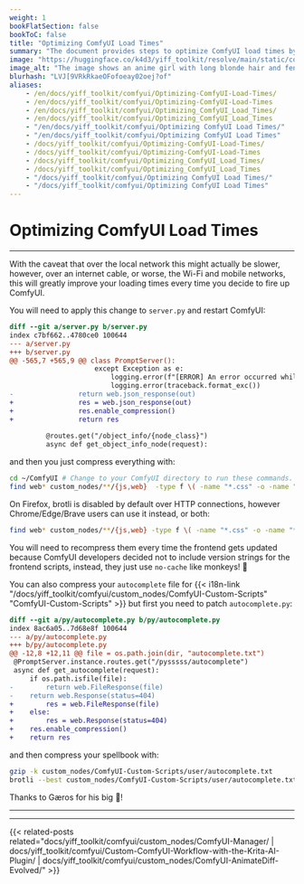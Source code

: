```yaml
---
weight: 1
bookFlatSection: false
bookToC: false
title: "Optimizing ComfyUI Load Times"
summary: "The document provides steps to optimize ComfyUI load times by enabling compression in the server script and compressing files using gzip and brotli."
image: "https://huggingface.co/k4d3/yiff_toolkit/resolve/main/static/comfyui/make_it_fast.png"
image_alt: "The image shows an anime girl with long blonde hair and fennec ears running through a snowy landscape. The setting appears to be during day time with a sky that transitions from a dark blue to white. The individual is captured mid-stride, with one foot touching the ground and the other lifted behind them, conveying a sense of motion. Streaks of white give an impression of speed or wind rushing past. The foreground shows patches of snow on uneven terrain with exposed earth, while the background features silhouettes of coniferous trees against the sky."
blurhash: "LVJ[9VRkRkaeOFofoeay02oej?of"
aliases:
    - /en/docs/yiff_toolkit/comfyui/Optimizing-ComfyUI-Load-Times/
    - /en/docs/yiff_toolkit/comfyui/Optimizing-ComfyUI-Load-Times
    - /en/docs/yiff_toolkit/comfyui/Optimizing_ComfyUI_Load_Times/
    - /en/docs/yiff_toolkit/comfyui/Optimizing_ComfyUI_Load_Times
    - "/en/docs/yiff_toolkit/comfyui/Optimizing ComfyUI Load Times/"
    - "/en/docs/yiff_toolkit/comfyui/Optimizing ComfyUI Load Times"
    - /docs/yiff_toolkit/comfyui/Optimizing-ComfyUI-Load-Times/
    - /docs/yiff_toolkit/comfyui/Optimizing-ComfyUI-Load-Times
    - /docs/yiff_toolkit/comfyui/Optimizing_ComfyUI_Load_Times/
    - /docs/yiff_toolkit/comfyui/Optimizing_ComfyUI_Load_Times
    - "/docs/yiff_toolkit/comfyui/Optimizing ComfyUI Load Times/"
    - "/docs/yiff_toolkit/comfyui/Optimizing ComfyUI Load Times"
---
```


<!--markdownlint-disable MD025 MD033 -->

# Optimizing ComfyUI Load Times

---

With the caveat that over the local network this might actually be slower, however, over an internet cable, or worse, the Wi-Fi and mobile networks, this will greatly improve your loading times every time you decide to fire up ComfyUI.

You will need to apply this change to `server.py` and restart ComfyUI:

```diff
diff --git a/server.py b/server.py
index c7bf662..4780ce0 100644
--- a/server.py
+++ b/server.py
@@ -565,7 +565,9 @@ class PromptServer():
                     except Exception as e:
                         logging.error(f"[ERROR] An error occurred while retrieving information for the '{x}' node.")
                         logging.error(traceback.format_exc())
-                return web.json_response(out)
+                res = web.json_response(out)
+                res.enable_compression()
+                return res
 
         @routes.get("/object_info/{node_class}")
         async def get_object_info_node(request):
```

and then you just compress everything with:

```bash
cd ~/ComfyUI # Change to your ComfyUI directory to run these commands.
find web* custom_nodes/**/{js,web}  -type f \( -name "*.css" -o -name "*.html" -o -name "*.js" -o -name "*.json" \) ! -name "*.gz" ! -name "*.br" ! -name "*.zst" -print0 | xargs -0 -P $(nproc) -I {} bash -c '[[ ! -f "{}.gz" ]] && gzip -k "{}"'
```

On Firefox, brotli is disabled by default over HTTP connections, however Chrome/Edge/Brave users can use it instead, or both:

```bash
find web* custom_nodes/**/{js,web} -type f \( -name "*.css" -o -name "*.html" -o -name "*.js" -o -name "*.json" \)  -print0 | xargs -0 -P $(nproc) -I {} bash -c '[[ ! -f "{}.br" ]] && brotli --best "{}"'
```

<!--
One day [aiohttp](https://docs.aiohttp.org/en/stable/index.html) will support zstd and then maybe this will be relevant:

```bash
find web* custom_nodes/**/{js,web} -type f \( -name "*.css" -o -name "*.html" -o -name "*.js" -o -name "*.json" \)  -print0 | xargs -0 -P $(nproc) -I {} bash -c '[[ ! -f "{}.zst" ]] && zstd -19 -q "{}"'
```
-->

You will need to recompress them every time the frontend gets updated because ComfyUI developers decided not to include version strings for the frontend scripts, instead, they just use `no-cache` like monkeys! 🐺

You can also compress your `autocomplete` file for {{< i18n-link "/docs/yiff_toolkit/comfyui/custom_nodes/ComfyUI-Custom-Scripts" "ComfyUI-Custom-Scripts" >}} but first you need to patch `autocomplete.py`:

```diff
diff --git a/py/autocomplete.py b/py/autocomplete.py
index 8ac6a05..7d68e8f 100644
--- a/py/autocomplete.py
+++ b/py/autocomplete.py
@@ -12,8 +12,11 @@ file = os.path.join(dir, "autocomplete.txt")
 @PromptServer.instance.routes.get("/pysssss/autocomplete")
 async def get_autocomplete(request):
     if os.path.isfile(file):
-        return web.FileResponse(file)
-    return web.Response(status=404)
+        res = web.FileResponse(file)
+    else:
+        res = web.Response(status=404)
+    res.enable_compression()
+    return res
```

and then compress your spellbook with:

```bash
gzip -k custom_nodes/ComfyUI-Custom-Scripts/user/autocomplete.txt
brotli --best custom_nodes/ComfyUI-Custom-Scripts/user/autocomplete.txt
```

Thanks to Gæros for his big 🧠!

---

---

{{< related-posts related="docs/yiff_toolkit/comfyui/custom_nodes/ComfyUI-Manager/ | docs/yiff_toolkit/comfyui/Custom-ComfyUI-Workflow-with-the-Krita-AI-Plugin/ | docs/yiff_toolkit/comfyui/custom_nodes/ComfyUI-AnimateDiff-Evolved/" >}}

